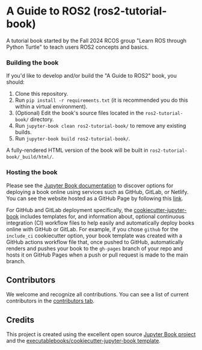 # A Guide to ROS2 (ros2-tutorial-book)
A tutorial book started by the Fall 2024 RCOS group "Learn ROS through Python Turtle" to teach users ROS2 concepts and basics.

### Building the book
If you'd like to develop and/or build the "A Guide to ROS2" book, you should:

1. Clone this repository.
2. Run `pip install -r requirements.txt` (it is recommended you do this within a virtual environment).
3. (Optional) Edit the book's source files located in the `ros2-tutorial-book/` directory.
4. Run `jupyter-book clean ros2-tutorial-book/` to remove any existing builds.
5. Run `jupyter-book build ros2-tutorial-book/`.

A fully-rendered HTML version of the book will be built in `ros2-tutorial-book/_build/html/`.

### Hosting the book
Please see the [Jupyter Book documentation](https://jupyterbook.org/publish/web.html) to discover options for deploying a book online using services such as GitHub, GitLab, or Netlify.
You can see the website hosted as a GitHub Page by following this [link](https://alejandroobc.github.io/ros2-tutorial-book/).

For GitHub and GitLab deployment specifically, the [cookiecutter-jupyter-book](https://github.com/executablebooks/cookiecutter-jupyter-book) 
includes templates for, and information about, optional continuous integration (CI) workflow files to help easily and 
automatically deploy books online with GitHub or GitLab. For example, if you chose `github` for the `include_ci` cookiecutter option, 
your book template was created with a GitHub actions workflow file that, once pushed to GitHub, automatically renders 
and pushes your book to the `gh-pages` branch of your repo and hosts it on GitHub Pages when a push or pull request is made to the main branch.

## Contributors
We welcome and recognize all contributions. You can see a list of current contributors in the [contributors tab](https://github.com/AlejandrooBC/ros2-tutorial-book/graphs/contributors).

## Credits
This project is created using the excellent open source [Jupyter Book project](https://jupyterbook.org/) and the [executablebooks/cookiecutter-jupyter-book template](https://github.com/executablebooks/cookiecutter-jupyter-book).